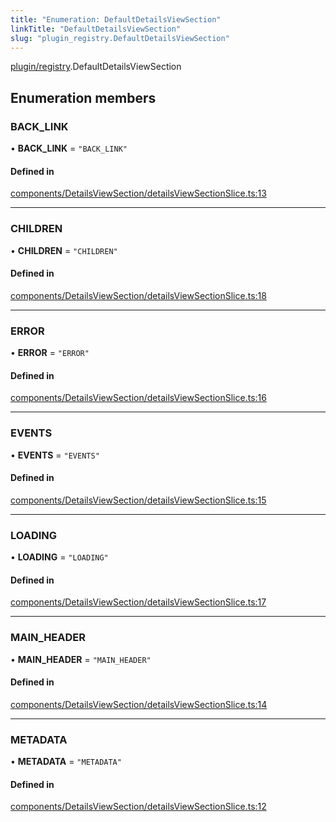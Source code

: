 ```yaml
---
title: "Enumeration: DefaultDetailsViewSection"
linkTitle: "DefaultDetailsViewSection"
slug: "plugin_registry.DefaultDetailsViewSection"
---
```


[plugin/registry](../modules/plugin_registry.md).DefaultDetailsViewSection

## Enumeration members

### BACK\_LINK

• **BACK\_LINK** = `"BACK_LINK"`

#### Defined in

[components/DetailsViewSection/detailsViewSectionSlice.ts:13](https://github.com/headlamp-k8s/headlamp/blob/45b84205/frontend/src/components/DetailsViewSection/detailsViewSectionSlice.ts#L13)

___

### CHILDREN

• **CHILDREN** = `"CHILDREN"`

#### Defined in

[components/DetailsViewSection/detailsViewSectionSlice.ts:18](https://github.com/headlamp-k8s/headlamp/blob/45b84205/frontend/src/components/DetailsViewSection/detailsViewSectionSlice.ts#L18)

___

### ERROR

• **ERROR** = `"ERROR"`

#### Defined in

[components/DetailsViewSection/detailsViewSectionSlice.ts:16](https://github.com/headlamp-k8s/headlamp/blob/45b84205/frontend/src/components/DetailsViewSection/detailsViewSectionSlice.ts#L16)

___

### EVENTS

• **EVENTS** = `"EVENTS"`

#### Defined in

[components/DetailsViewSection/detailsViewSectionSlice.ts:15](https://github.com/headlamp-k8s/headlamp/blob/45b84205/frontend/src/components/DetailsViewSection/detailsViewSectionSlice.ts#L15)

___

### LOADING

• **LOADING** = `"LOADING"`

#### Defined in

[components/DetailsViewSection/detailsViewSectionSlice.ts:17](https://github.com/headlamp-k8s/headlamp/blob/45b84205/frontend/src/components/DetailsViewSection/detailsViewSectionSlice.ts#L17)

___

### MAIN\_HEADER

• **MAIN\_HEADER** = `"MAIN_HEADER"`

#### Defined in

[components/DetailsViewSection/detailsViewSectionSlice.ts:14](https://github.com/headlamp-k8s/headlamp/blob/45b84205/frontend/src/components/DetailsViewSection/detailsViewSectionSlice.ts#L14)

___

### METADATA

• **METADATA** = `"METADATA"`

#### Defined in

[components/DetailsViewSection/detailsViewSectionSlice.ts:12](https://github.com/headlamp-k8s/headlamp/blob/45b84205/frontend/src/components/DetailsViewSection/detailsViewSectionSlice.ts#L12)
